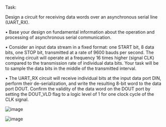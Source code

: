 Task:

Design a circuit for receiving data words over an asynchronous serial line (UART_RX).

• Base your design on fundamental information about the operation and processing of asynchronous serial communication.

• Consider an input data stream in a fixed format: one START bit, 8 data bits, one STOP bit, transmitted at a rate of 9600 bauds per second. The receiving circuit will operate at a frequency 16 times higher (signal CLK) compared to the transmission rate of individual data bits. Your task will be to sample the data bits in the middle of the transmitted interval.

• The UART_RX circuit will receive individual bits at the input data port DIN, perform their de-serialization, and write the resulting 8-bit word to the data port DOUT. Confirm the validity of the data word on the DOUT port by setting the DOUT_VLD flag to a logic level of 1 for one clock cycle of the CLK signal.


![image](https://github.com/AdamLnenicka/vhdl/assets/70570107/5259fd65-c804-48c0-b337-8d717ad559e2)

![image](https://github.com/AdamLnenicka/vhdl/assets/70570107/b2c34e6a-8785-4748-8691-39b70f9ba27a)

